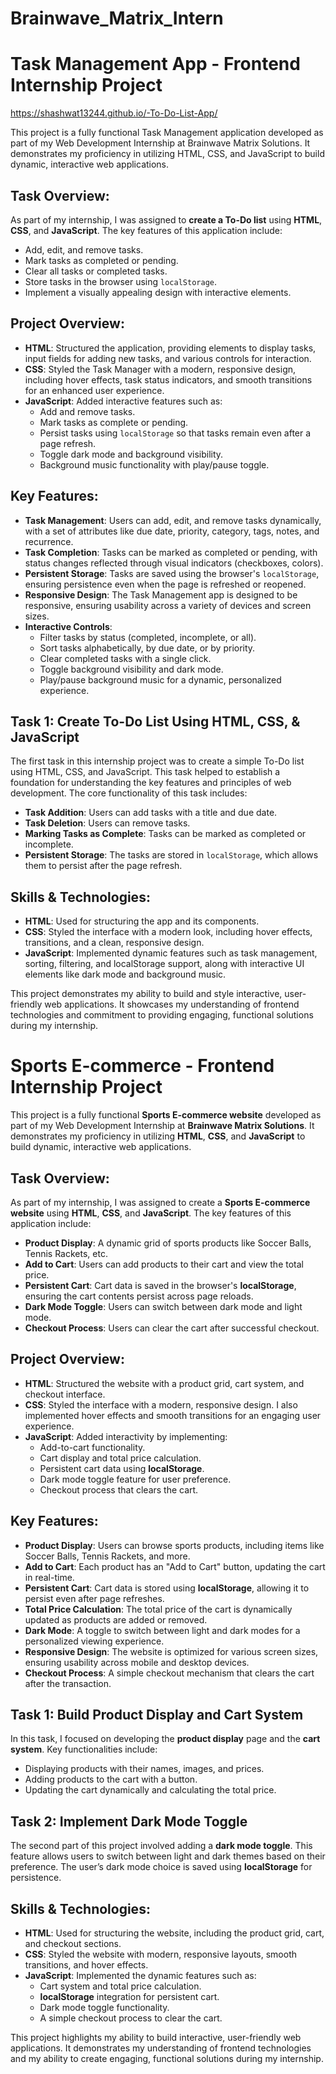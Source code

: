 # Brainwave_Matrix_Intern

# Task Management App - Frontend Internship Project
https://shashwat13244.github.io/-To-Do-List-App/

This project is a fully functional Task Management application developed as part of my Web Development Internship at Brainwave Matrix Solutions. It demonstrates my proficiency in utilizing HTML, CSS, and JavaScript to build dynamic, interactive web applications.

## Task Overview:
As part of my internship, I was assigned to **create a To-Do list** using **HTML**, **CSS**, and **JavaScript**. The key features of this application include:
- Add, edit, and remove tasks.
- Mark tasks as completed or pending.
- Clear all tasks or completed tasks.
- Store tasks in the browser using `localStorage`.
- Implement a visually appealing design with interactive elements.

## Project Overview:
- **HTML**: Structured the application, providing elements to display tasks, input fields for adding new tasks, and various controls for interaction.
- **CSS**: Styled the Task Manager with a modern, responsive design, including hover effects, task status indicators, and smooth transitions for an enhanced user experience.
- **JavaScript**: Added interactive features such as:
  - Add and remove tasks.
  - Mark tasks as complete or pending.
  - Persist tasks using `localStorage` so that tasks remain even after a page refresh.
  - Toggle dark mode and background visibility.
  - Background music functionality with play/pause toggle.

## Key Features:
- **Task Management**: Users can add, edit, and remove tasks dynamically, with a set of attributes like due date, priority, category, tags, notes, and recurrence.
- **Task Completion**: Tasks can be marked as completed or pending, with status changes reflected through visual indicators (checkboxes, colors).
- **Persistent Storage**: Tasks are saved using the browser's `localStorage`, ensuring persistence even when the page is refreshed or reopened.
- **Responsive Design**: The Task Management app is designed to be responsive, ensuring usability across a variety of devices and screen sizes.
- **Interactive Controls**:
  - Filter tasks by status (completed, incomplete, or all).
  - Sort tasks alphabetically, by due date, or by priority.
  - Clear completed tasks with a single click.
  - Toggle background visibility and dark mode.
  - Play/pause background music for a dynamic, personalized experience.

## Task 1: Create To-Do List Using HTML, CSS, & JavaScript
The first task in this internship project was to create a simple To-Do list using HTML, CSS, and JavaScript. This task helped to establish a foundation for understanding the key features and principles of web development. The core functionality of this task includes:
- **Task Addition**: Users can add tasks with a title and due date.
- **Task Deletion**: Users can remove tasks.
- **Marking Tasks as Complete**: Tasks can be marked as completed or incomplete.
- **Persistent Storage**: The tasks are stored in `localStorage`, which allows them to persist after the page refresh.

## Skills & Technologies:
- **HTML**: Used for structuring the app and its components.
- **CSS**: Styled the interface with a modern look, including hover effects, transitions, and a clean, responsive design.
- **JavaScript**: Implemented dynamic features such as task management, sorting, filtering, and localStorage support, along with interactive UI elements like dark mode and background music.

This project demonstrates my ability to build and style interactive, user-friendly web applications. It showcases my understanding of frontend technologies and commitment to providing engaging, functional solutions during my internship.


# Sports E-commerce - Frontend Internship Project

This project is a fully functional **Sports E-commerce website** developed as part of my Web Development Internship at **Brainwave Matrix Solutions**. It demonstrates my proficiency in utilizing **HTML**, **CSS**, and **JavaScript** to build dynamic, interactive web applications.

## Task Overview:
As part of my internship, I was assigned to create a **Sports E-commerce website** using **HTML**, **CSS**, and **JavaScript**. The key features of this application include:
- **Product Display**: A dynamic grid of sports products like Soccer Balls, Tennis Rackets, etc.
- **Add to Cart**: Users can add products to their cart and view the total price.
- **Persistent Cart**: Cart data is saved in the browser's **localStorage**, ensuring the cart contents persist across page reloads.
- **Dark Mode Toggle**: Users can switch between dark mode and light mode.
- **Checkout Process**: Users can clear the cart after successful checkout.

## Project Overview:
- **HTML**: Structured the website with a product grid, cart system, and checkout interface.
- **CSS**: Styled the interface with a modern, responsive design. I also implemented hover effects and smooth transitions for an engaging user experience.
- **JavaScript**: Added interactivity by implementing:
  - Add-to-cart functionality.
  - Cart display and total price calculation.
  - Persistent cart data using **localStorage**.
  - Dark mode toggle feature for user preference.
  - Checkout process that clears the cart.

## Key Features:
- **Product Display**: Users can browse sports products, including items like Soccer Balls, Tennis Rackets, and more.
- **Add to Cart**: Each product has an "Add to Cart" button, updating the cart in real-time.
- **Persistent Cart**: Cart data is stored using **localStorage**, allowing it to persist even after page refreshes.
- **Total Price Calculation**: The total price of the cart is dynamically updated as products are added or removed.
- **Dark Mode**: A toggle to switch between light and dark modes for a personalized viewing experience.
- **Responsive Design**: The website is optimized for various screen sizes, ensuring usability across mobile and desktop devices.
- **Checkout Process**: A simple checkout mechanism that clears the cart after the transaction.

## Task 1: Build Product Display and Cart System
In this task, I focused on developing the **product display** page and the **cart system**. Key functionalities include:
- Displaying products with their names, images, and prices.
- Adding products to the cart with a button.
- Updating the cart dynamically and calculating the total price.

## Task 2: Implement Dark Mode Toggle
The second part of this project involved adding a **dark mode toggle**. This feature allows users to switch between light and dark themes based on their preference. The user’s dark mode choice is saved using **localStorage** for persistence.

## Skills & Technologies:
- **HTML**: Used for structuring the website, including the product grid, cart, and checkout sections.
- **CSS**: Styled the website with modern, responsive layouts, smooth transitions, and hover effects.
- **JavaScript**: Implemented the dynamic features such as:
  - Cart system and total price calculation.
  - **localStorage** integration for persistent cart.
  - Dark mode toggle functionality.
  - A simple checkout process to clear the cart.

This project highlights my ability to build interactive, user-friendly web applications. It demonstrates my understanding of frontend technologies and my ability to create engaging, functional solutions during my internship.



